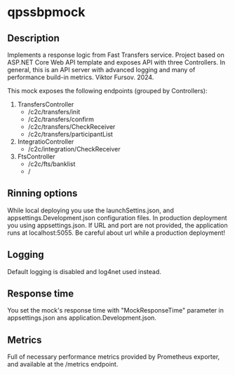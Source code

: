 # qpssbpmock

## Description
Implements a response logic from Fast Transfers service.
Project based on ASP.NET Core Web API template
and exposes API with three Controllers.
In general, this is an API server with advanced logging 
and many of performance build-in metrics. 
Viktor Fursov. 2024.

This mock exposes the following endpoints (grouped by Controllers):

1. TransfersController
    - /c2c/transfers/init
    - /c2c/transfers/confirm
    - /c2c/transfers/CheckReceiver
    - /c2c/transfers/participantList
2. IntegratioController
    - /c2c/integration/CheckReceiver
3. FtsController
    - /c2c/fts/banklist
    - / 

## Rinning options
While local deploying you use the launchSettins.json, and appsettings.Development.json configuration files.
In production deployment you using appsettings.json.
If URL and port are not provided, the application runs at localhost:5055.
Be careful about url while a production deployment!

## Logging
Default logging is disabled and log4net used instead.

## Response time
You set the mock's response time with "MockResponseTime" parameter in appsettings.json
ans application.Development.json.

## Metrics
Full of necessary performance metrics provided by Prometheus exporter,
and available at the /metrics endpoint.